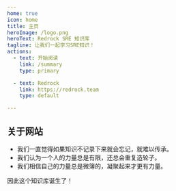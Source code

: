 ```yaml
---
home: true
icon: home
title: 主页
heroImage: /logo.png
heroText: Redrock SRE 知识库
tagline: 让我们一起学习SRE知识！
actions:
  - text: 开始阅读
    link: /summary
    type: primary

  - text: Redrock
    link: https://redrock.team
    type: default

---
```


## 关于网站

- 我们一直觉得如果知识不记录下来就会忘记，就难以传承。
- 我们认为一个人的力量总是有限，还总会重复造轮子。
- 我们相信自己的力量总是微簿的，凝聚起来才更有力量。

因此这个知识库诞生了！

